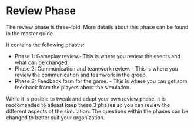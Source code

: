 # Review Phase

The review phase is three-fold. More details about this phase can be found in the master guide.

It contains the following phases:

* Phase 1: Gameplay review.- This is where you review the events and what can be changed.
* Phase 2: Communication and teamwork review. - This is where you review the communication and teamwork in the group.
* Phase 3: Feedback form for the game. - This is where you can get som feedback from the players about the simulation.


While it is posible to tweak and adapt your own review phase, it is reccomended to atleast keep these 3 phases so you can review the different aspects of the simulation. The questions within the phases can be changed to better suit your organization. 

